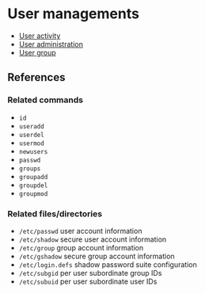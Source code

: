 # User managements

- [User activity](user-activity.md)
- [User administration](user-admininstration.md)
- [User group](user-group.md)

## References

### Related commands

- `id`
- `useradd`
- `userdel`
- `usermod`
- `newusers`
- `passwd`
- `groups`
- `groupadd`
- `groupdel`
- `groupmod`

### Related files/directories

- `/etc/passwd` user account information
- `/etc/shadow` secure user account information
- `/etc/group` group account information
- `/etc/gshadow` secure group account information
- `/etc/login.defs` shadow password suite configuration
- `/etc/subgid` per user subordinate group IDs
- `/etc/subuid` per user subordinate user IDs
